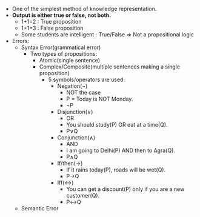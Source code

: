 - One of the simplest method of knowledge representation.
- **Output is either true or false, not both.**
  * 1+1=2 : True proposition
  * 1+1=3 : False proposition
  * Some students are intelligent : True/False => Not a propositional logic
- Errors:
  * Syntax Error(grammatical error)
    * Two types of propositions:
      * Atomic(single sentence)
      * Complex/Composite(multiple sentences making a single proposition)
        * 5 symbols/operators are used:
          * Negation(¬)
            * NOT the case
            * P = Today is NOT Monday.
            * ¬P
          * Disjunction(∨)
            * OR
            * You should study(P) OR eat at a time(Q).
            * P∨Q
          * Conjunction(∧)
            * AND
            * I am going to Delhi(P) AND then to Agra(Q).
            * P∧Q
          * If/then(→)
            * If it rains today(P), roads will be wet(Q).
            * P→Q
          * Iff(↔)
            * You can get a discount(P) only if you are a new customer(Q).
            * P↔Q
  * Semantic Error

